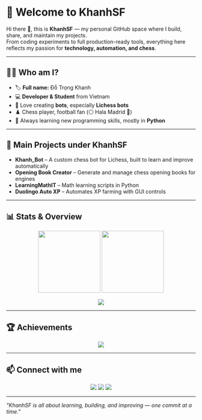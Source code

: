 # 🚀 Welcome to KhanhSF

Hi there 👋, this is **KhanhSF** — my personal GitHub space where I build, share, and maintain my projects.  
From coding experiments to full production-ready tools, everything here reflects my passion for **technology, automation, and chess**.

---

## 🧑‍💻 Who am I?
- 🏷 **Full name:** Đỗ Trọng Khanh  
- 💻 **Developer & Student** from Vietnam  
- 🎯 Love creating **bots**, especially **Lichess bots**  
- ♟️ Chess player, football fan (⚪ Hala Madrid 🤍)  
- 🌱 Always learning new programming skills, mostly in **Python**  

---

## 📌 Main Projects under KhanhSF
- **Khanh_Bot** – A custom chess bot for Lichess, built to learn and improve automatically  
- **Opening Book Creator** – Generate and manage chess opening books for engines  
- **LearningMathIT** – Math learning scripts in Python  
- **Duolingo Auto XP** – Automates XP farming with GUI controls

---

## 📊 Stats & Overview
<p align="center">
  <img src="https://github-readme-stats.vercel.app/api?username=KHANHSF&show_icons=true&theme=tokyonight&count_private=true" height="165" />
  <img src="https://github-readme-stats.vercel.app/api/top-langs/?username=KHANHSF&layout=compact&theme=tokyonight" height="165" />
</p>

<p align="center">
  <img src="https://github-readme-activity-graph.vercel.app/graph?username=KHANHSF&theme=react-dark&hide_border=true&area=true" />
</p>

---

## 🏆 Achievements
<p align="center">
  <img src="https://github-profile-trophy.vercel.app/?username=KHANHSF&theme=tokyonight&no-frame=true&row=1&column=6" />
</p>

---

## 📫 Connect with me
<p align="center">
  <a href="https://github.com/KHANHSF"><img src="https://img.shields.io/badge/GitHub-KHANHSF-181717?style=for-the-badge&logo=github" /></a>
  <a href="https://discordapp.com/users/khanhduo"><img src="https://img.shields.io/badge/Discord-khanhduo-5865F2?style=for-the-badge&logo=discord" /></a>
  <a href="https://www.chess.com/member/dtk-lqa-tn-yb-12-13"><img src="https://img.shields.io/badge/Chess.com-DTK--LQA--TN--YB--12--13-81B64C?style=for-the-badge&logo=chess-dot-com" /></a>
</p>

---
*"KhanhSF is all about learning, building, and improving — one commit at a time."*
